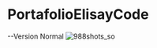 # PortafolioElisayCode
--Version Normal
![988shots_so](https://github.com/elisay1/PortafolioElisayCode/assets/109012405/c7df6f2d-1cad-4456-bca4-e227558ca164)

